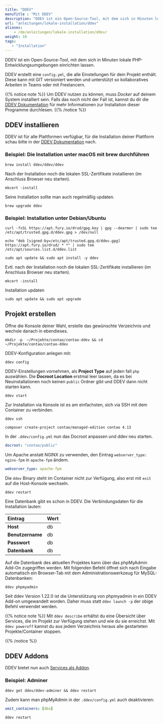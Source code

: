 ```yaml
---
title: "DDEV"
menuTitle : "Mit DDEV"
description: "DDEV ist ein Open-Source-Tool, mit dem sich in Minuten lokale PHP-Entwicklungsumgebungen einrichten lassen."
url: "anleitungen/lokale-installation/ddev"
aliases:
    - /de/anleitungen/lokale-installation/ddev/
weight: 10
tags:
   - "Installation"
---
```


DDEV ist ein Open-Source-Tool, mit dem sich in Minuten lokale PHP-Entwicklungsumgebungen einrichten lassen.

DDEV erstellt eine `config.yml`, die alle Einstellungen für dein Projekt enthält. Diese kann mit GIT versioniert werden und unterstützt so kollaboratives Arbeiten in Teams oder mit Freelancern.

{{% notice note %}}
Um DDEV nutzen zu können, muss _Docker_ auf deinem System installiert sein. Falls das noch
nicht der Fall ist, kannst du dir die
[DDEV Dokumentation](https://ddev.readthedocs.io/en/stable/users/install/docker-installation/) für
mehr Informationen zur Installation dieser Programme durchlesen.
{{% /notice %}}


## DDEV installieren

DDEV ist für alle Plattformen verfügbar, für die Installation deiner Plattform schau bitte in der [DDEV Dokumentation](https://ddev.readthedocs.io/en/stable/users/install/ddev-installation/) nach.


### Beispiel: Die Installation unter macOS mit __brew__ durchführen

```shell
brew install ddev/ddev/ddev
```

Nach der Installation noch die lokalen SSL-Zertifikate installieren (im Anschluss Browser neu starten).

```shell
mkcert -install
```

Seine Installation sollte man auch regelmäßig updaten.

```shell
brew upgrade ddev
```


### Beispiel: Installation unter Debian/Ubuntu

```shell
curl -fsSL https://apt.fury.io/drud/gpg.key | gpg --dearmor | sudo tee /etc/apt/trusted.gpg.d/ddev.gpg > /dev/null

echo "deb [signed-by=/etc/apt/trusted.gpg.d/ddev.gpg] https://apt.fury.io/drud/ * *" | sudo tee /etc/apt/sources.list.d/ddev.list

sudo apt update && sudo apt install -y ddev
```

Evtl. nach der Installation noch die lokalen SSL-Zertifikate installieren (im Anschluss Browser neu starten).

```shell
mkcert -install
```

Installation updaten

```shell
sudo apt update && sudo apt upgrade
```


## Projekt erstellen

Öffne die Konsole deiner Wahl, erstelle das gewünschte Verzeichnis und wechsle danach in ebendieses.

```shell
mkdir -p  ~/Projekte/contao/contao-ddev && cd ~/Projekte/contao/contao-ddev
```

DDEV-Konfiguration anlegen mit:

```shell
ddev config
```

DDEV-Einstellungen vornehmen, als __Project Type__ auf jeden fall `php` auswählen. Die __Docroot Location__ erstmal leer lassen, da es bei Neuinstallationen noch keinen `public` Ordner gibt und DDEV dann nicht starten kann.

```shell
ddev start
```

Zur Installation via Konsole ist es am einfachsten, sich via SSH mit dem Container zu verbinden.

```shell
ddev ssh
```

```shell
composer create-project contao/managed-edition contao 4.13
```

In der `.ddev/config.yml` nun das Docroot anpassen und ddev neu starten.

```yml
docroot: "contao/public"
```

Um Apache anstatt NGINX zu verwenden, den Eintrag `webserver_type: nginx-fpm` in `apache-fpm` ändern.

```yml
webserver_type: apache-fpm
```

Die `ddev` Binary steht im Container nicht zur Verfügung, also erst mit `exit` auf die Host-Konsole wechseln.

```shell
ddev restart
```

Eine Datenbank gibt es schon in DDEV. Die Verbindungsdaten für die Installation lauten:

| Eintrag             | Wert                  |
|:--------------------|:----------------------|
| **Host**            | db                 |
| **Benutzername**    | db                  |
| **Passwort**        | db |
| **Datenbank**       | db |

Auf die Datenbank des aktuellen Projektes kann über das phpMyAdmin Add-On zugegriffen werden. Mit folgenden Befehl öffnet sich nach Eingabe automatisch ein Browser-Tab mit dem Administrationswerkzeug für MySQL-Datenbanken:

```shell
ddev phpmyadmin
```
Seit ddev Version 1.22.0 ist die Unterstützung von phpmyadmin in ein DDEV Add-on umgewandelt worden. Daher muss statt `ddev launch -p` der obige Befehl verwendet werden.

{{% notice note %}}
Mit `ddev describe` erhältst du eine Übersicht über Services, die im Projekt zur Verfügung stehen und wie du sie erreichst. Mit `ddev poweroff` kannst du aus jedem Verzeichnis heraus alle gestarteten Projekte/Container stoppen.

{{% /notice %}}


## DDEV Addons

DDEV bietet nun auch [Services als Addon](https://ddev.readthedocs.io/en/latest/users/extend/additional-services/).


### Beispiel: Adminer

```shell
ddev get ddev/ddev-adminer && ddev restart
```

Zudem kann man phpMyAdmin in der `.ddev/config.yml` auch deaktivieren:

```yml
omit_containers: [dba]
```

```shell
ddev restart
```


